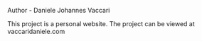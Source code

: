 Author - Daniele Johannes Vaccari

This project is a personal website.
The project can be viewed at vaccaridaniele.com